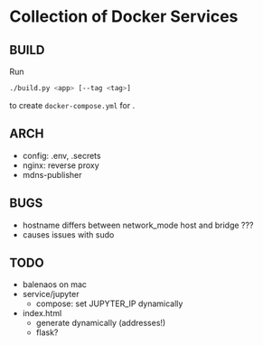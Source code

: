 # Collection of Docker Services

## BUILD

Run 

```bash
./build.py <app> [--tag <tag>]
```

to create `docker-compose.yml` for <app>.

## ARCH

* config: .env, .secrets
* nginx: reverse proxy
* mdns-publisher

## BUGS

* hostname differs between network_mode host and bridge ???
* causes issues with sudo

## TODO

- balenaos on mac
- service/jupyter
    * compose: set JUPYTER_IP dynamically
- index.html
    * generate dynamically (addresses!)
    * flask?
